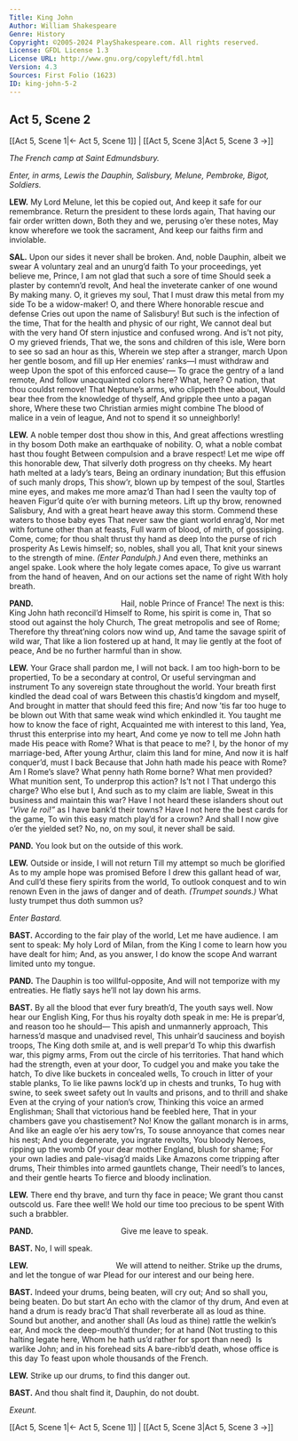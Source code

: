 ```yaml
---
Title: King John
Author: William Shakespeare
Genre: History
Copyright: ©2005-2024 PlayShakespeare.com. All rights reserved.
License: GFDL License 1.3
License URL: http://www.gnu.org/copyleft/fdl.html
Version: 4.3
Sources: First Folio (1623)
ID: king-john-5-2
---
```


## Act 5, Scene 2
[[Act 5, Scene 1|← Act 5, Scene 1]] | [[Act 5, Scene 3|Act 5, Scene 3 →]]

*The French camp at Saint Edmundsbury.*

*Enter, in arms, Lewis the Dauphin, Salisbury, Melune, Pembroke, Bigot, Soldiers.*

**LEW.**
My Lord Melune, let this be copied out,
And keep it safe for our remembrance.
Return the president to these lords again,
That having our fair order written down,
Both they and we, perusing o’er these notes,
May know wherefore we took the sacrament,
And keep our faiths firm and inviolable.

**SAL.**
Upon our sides it never shall be broken.
And, noble Dauphin, albeit we swear
A voluntary zeal and an unurg’d faith
To your proceedings, yet believe me, Prince,
I am not glad that such a sore of time
Should seek a plaster by contemn’d revolt,
And heal the inveterate canker of one wound
By making many. O, it grieves my soul,
That I must draw this metal from my side
To be a widow-maker! O, and there
Where honorable rescue and defense
Cries out upon the name of Salisbury!
But such is the infection of the time,
That for the health and physic of our right,
We cannot deal but with the very hand
Of stern injustice and confused wrong.
And is’t not pity, O my grieved friends,
That we, the sons and children of this isle,
Were born to see so sad an hour as this,
Wherein we step after a stranger, march
Upon her gentle bosom, and fill up
Her enemies’ ranks—I must withdraw and weep
Upon the spot of this enforced cause⁠—
To grace the gentry of a land remote,
And follow unacquainted colors here?
What, here? O nation, that thou couldst remove!
That Neptune’s arms, who clippeth thee about,
Would bear thee from the knowledge of thyself,
And gripple thee unto a pagan shore,
Where these two Christian armies might combine
The blood of malice in a vein of league,
And not to spend it so unneighborly!

**LEW.**
A noble temper dost thou show in this,
And great affections wrestling in thy bosom
Doth make an earthquake of nobility.
O, what a noble combat hast thou fought
Between compulsion and a brave respect!
Let me wipe off this honorable dew,
That silverly doth progress on thy cheeks.
My heart hath melted at a lady’s tears,
Being an ordinary inundation;
But this effusion of such manly drops,
This show’r, blown up by tempest of the soul,
Startles mine eyes, and makes me more amaz’d
Than had I seen the vaulty top of heaven
Figur’d quite o’er with burning meteors.
Lift up thy brow, renowned Salisbury,
And with a great heart heave away this storm.
Commend these waters to those baby eyes
That never saw the giant world enrag’d,
Nor met with fortune other than at feasts,
Full warm of blood, of mirth, of gossiping.
Come, come; for thou shalt thrust thy hand as deep
Into the purse of rich prosperity
As Lewis himself; so, nobles, shall you all,
That knit your sinews to the strength of mine.
*(Enter Pandulph.)*
And even there, methinks an angel spake.
Look where the holy legate comes apace,
To give us warrant from the hand of heaven,
And on our actions set the name of right
With holy breath.

**PAND.**
           Hail, noble Prince of France!
The next is this: King John hath reconcil’d
Himself to Rome, his spirit is come in,
That so stood out against the holy Church,
The great metropolis and see of Rome;
Therefore thy threat’ning colors now wind up,
And tame the savage spirit of wild war,
That like a lion fostered up at hand,
It may lie gently at the foot of peace,
And be no further harmful than in show.

**LEW.**
Your Grace shall pardon me, I will not back.
I am too high-born to be propertied,
To be a secondary at control,
Or useful servingman and instrument
To any sovereign state throughout the world.
Your breath first kindled the dead coal of wars
Between this chastis’d kingdom and myself,
And brought in matter that should feed this fire;
And now ’tis far too huge to be blown out
With that same weak wind which enkindled it.
You taught me how to know the face of right,
Acquainted me with interest to this land,
Yea, thrust this enterprise into my heart,
And come ye now to tell me John hath made
His peace with Rome? What is that peace to me?
I, by the honor of my marriage-bed,
After young Arthur, claim this land for mine,
And now it is half conquer’d, must I back
Because that John hath made his peace with Rome?
Am I Rome’s slave? What penny hath Rome borne?
What men provided? What munition sent,
To underprop this action? Is’t not I
That undergo this charge? Who else but I,
And such as to my claim are liable,
Sweat in this business and maintain this war?
Have I not heard these islanders shout out
*“Vive le roi!”* as I have bank’d their towns?
Have I not here the best cards for the game,
To win this easy match play’d for a crown?
And shall I now give o’er the yielded set?
No, no, on my soul, it never shall be said.

**PAND.**
You look but on the outside of this work.

**LEW.**
Outside or inside, I will not return
Till my attempt so much be glorified
As to my ample hope was promised
Before I drew this gallant head of war,
And cull’d these fiery spirits from the world,
To outlook conquest and to win renown
Even in the jaws of danger and of death.
*(Trumpet sounds.)*
What lusty trumpet thus doth summon us?

*Enter Bastard.*

**BAST.**
According to the fair play of the world,
Let me have audience. I am sent to speak:
My holy Lord of Milan, from the King
I come to learn how you have dealt for him;
And, as you answer, I do know the scope
And warrant limited unto my tongue.

**PAND.**
The Dauphin is too willful-opposite,
And will not temporize with my entreaties.
He flatly says he’ll not lay down his arms.

**BAST.**
By all the blood that ever fury breath’d,
The youth says well. Now hear our English King,
For thus his royalty doth speak in me:
He is prepar’d, and reason too he should⁠—
This apish and unmannerly approach,
This harness’d masque and unadvised revel,
This unhair’d sauciness and boyish troops,
The King doth smile at, and is well prepar’d
To whip this dwarfish war, this pigmy arms,
From out the circle of his territories.
That hand which had the strength, even at your door,
To cudgel you and make you take the hatch,
To dive like buckets in concealed wells,
To crouch in litter of your stable planks,
To lie like pawns lock’d up in chests and trunks,
To hug with swine, to seek sweet safety out
In vaults and prisons, and to thrill and shake
Even at the crying of your nation’s crow,
Thinking this voice an armed Englishman;
Shall that victorious hand be feebled here,
That in your chambers gave you chastisement?
No! Know the gallant monarch is in arms,
And like an eagle o’er his aery tow’rs,
To souse annoyance that comes near his nest;
And you degenerate, you ingrate revolts,
You bloody Neroes, ripping up the womb
Of your dear mother England, blush for shame;
For your own ladies and pale-visag’d maids
Like Amazons come tripping after drums,
Their thimbles into armed gauntlets change,
Their needl’s to lances, and their gentle hearts
To fierce and bloody inclination.

**LEW.**
There end thy brave, and turn thy face in peace;
We grant thou canst outscold us. Fare thee well!
We hold our time too precious to be spent
With such a brabbler.

**PAND.**
           Give me leave to speak.

**BAST.**
No, I will speak.

**LEW.**
           We will attend to neither.
Strike up the drums, and let the tongue of war
Plead for our interest and our being here.

**BAST.**
Indeed your drums, being beaten, will cry out;
And so shall you, being beaten. Do but start
An echo with the clamor of thy drum,
And even at hand a drum is ready brac’d
That shall reverberate all as loud as thine.
Sound but another, and another shall
(As loud as thine) rattle the welkin’s ear,
And mock the deep-mouth’d thunder; for at hand
(Not trusting to this halting legate here,
Whom he hath us’d rather for sport than need) 
Is warlike John; and in his forehead sits
A bare-ribb’d death, whose office is this day
To feast upon whole thousands of the French.

**LEW.**
Strike up our drums, to find this danger out.

**BAST.**
And thou shalt find it, Dauphin, do not doubt.

*Exeunt.*

[[Act 5, Scene 1|← Act 5, Scene 1]] | [[Act 5, Scene 3|Act 5, Scene 3 →]]